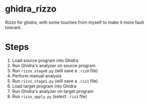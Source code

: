 # ghidra_rizzo
Rizzo for ghidra, with some touches from myself to make it more fault tolerant.

# Steps
1. Load source program into Ghidra
2. Run Ghidra's analyzer on source program
3. Run `rizzo_stage0.py` (will save a `.riz0` file)
4. Perform manual analysis
5. Run `rizzo_stage1.py` (will save a `.riz1` file)
6. Load target program into Ghidra
7. Run Ghidra's analyzer on target program
8. Run `rizzo_apply.py` (select `.riz1` file)

